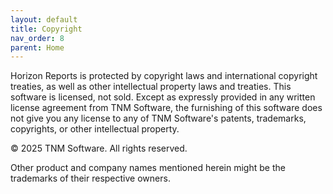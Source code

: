 ```yaml
---
layout: default
title: Copyright
nav_order: 8
parent: Home
---
```


Horizon Reports is protected by copyright laws and international copyright treaties, as well as other intellectual property laws and treaties. This software is licensed, not sold. Except as expressly provided in any written license agreement from TNM Software, the furnishing of this software does not give you any license to any of TNM Software's patents, trademarks, copyrights, or other intellectual property.

© 2025 TNM Software. All rights reserved.

Other product and company names mentioned herein might be the trademarks of their respective owners.
